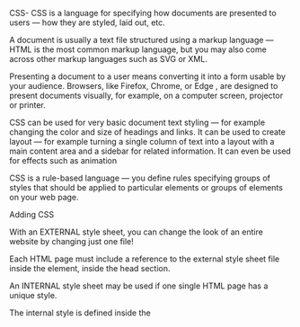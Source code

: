 CSS- CSS is a language for specifying how documents are presented to users — how they are styled, laid out, etc.

A document is usually a text file structured using a markup language — HTML is the most common markup language, but you may also come across other markup languages such as SVG or XML.

Presenting a document to a user means converting it into a form usable by your audience. Browsers, like Firefox, Chrome, or Edge , are designed to present documents visually, for example, on a computer screen, projector or printer.

CSS can be used for very basic document text styling — for example changing the color and size of headings and links. It can be used to create layout — for example turning a single column of text into a layout with a main content area and a sidebar for related information. It can even be used for effects such as animation

CSS is a rule-based language — you define rules specifying groups of styles that should be applied to particular elements or groups of elements on your web page.

Adding CSS

With an EXTERNAL style sheet, you can change the look of an entire website by changing just one file!

Each HTML page must include a reference to the external style sheet file inside the <link> element, inside the head section.

An INTERNAL style sheet may be used if one single HTML page has a unique style.

The internal style is defined inside the <style> element, inside the head section.

An INLINE style may be used to apply a unique style for a single element.

To use inline styles, add the style attribute to the relevant element. The style attribute can contain any CSS property.

Cascading Order
Inline style (inside an HTML element)
External and internal style sheets (in the head section)
Browser default

CSS Color-The color property specifies the color of text.
Example- body {color: rgb(201, 76, 76);}
